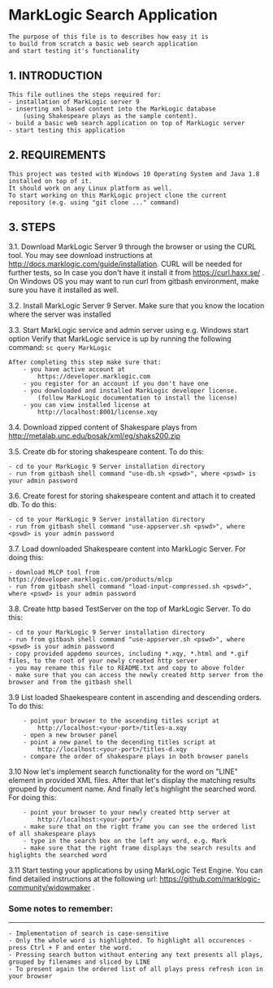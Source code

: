 # MarkLogic Search Application

	The purpose of this file is to describes how easy it is 
	to build from scratch a basic web search application 
	and start testing it's functionality


## 1. INTRODUCTION

	This file outlines the steps required for:
	- installation of MarkLogic server 9
	- inserting xml based content into the MarkLogic database 
	    (using Shakespeare plays as the sample content).
	- build a basic web search application on top of MarkLogic server
	- start testing this application


## 2. REQUIREMENTS

	This project was tested with Windows 10 Operating System and Java 1.8 installed on top of it.
	It should work on any Linux platform as well.
	To start working on this MarkLogic project clone the current repository (e.g. using "git clone ..." command)


## 3. STEPS

3.1.	Download MarkLogic Server 9 through the browser or using the CURL tool.
	You may see download instructions at http://docs.marklogic.com/guide/installation.
	CURL will be needed for further tests, so In case you don't have it install it from https://curl.haxx.se/ .
	On Windows OS you may want to run curl from gitbash environment, make sure you have it installed as well.

3.2. 	Install MarkLogic Server 9 Server.  Make sure that you know the location where the server was installed
		
3.3.	Start MarkLogic service and admin server using e.g. Windows start option
	Verify that MarkLogic service is up by running the following command:
	```
			sc query MarkLogic
	```
		
	After completing this step make sure that:
		- you have active account at 
			https://developer.marklogic.com
		- you register for an account if you don't have one
		- you downloaded and installed MarkLogic developer license.  
		    (follow MarkLogic documentation to install the license)
		- you can view installed license at
			http://localhost:8001/license.xqy
 
3.4.	Download zipped content of Shakespare plays from 
			http://metalab.unc.edu/bosak/xml/eg/shaks200.zip

3.5.	Create db for storing shakespeare content. To do this:

	- cd to your MarkLogic 9 Server installation directory
	- run from gitbash shell command "use-db.sh <pswd>", where <pswd> is your admin password

3.6.	Create forest for storing shakespeare content and attach it to created db. To do this:

	- cd to your MarkLogic 9 Server installation directory
	- run from gitbash shell command "use-appserver.sh <pswd>", where <pswd> is your admin password

3.7.	Load downloaded Shakespeare content into MarkLogic Server. For doing this:

	- download MLCP tool from https://developer.marklogic.com/products/mlcp
	- run from gitbash shell command "load-input-compressed.sh <pswd>", where <pswd> is your admin password

3.8.	Create http based TestServer on the top of MarkLogic Server. To do this:

	- cd to your MarkLogic 9 Server installation directory
	- run from gitbash shell command "use-appserver.sh <pswd>", where <pswd> is your admin password
	- copy provided appdemo sources, including *.xqy, *.html and *.gif files, to the root of your newly created http server
	- you may rename this file to README.txt and copy to above folder
	- make sure that you can access the newly created http server from the browser and from the gitbash shell
		
3.9		List loaded Shaekespeare content in ascending and descending orders.  To do this:

		- point your browser to the ascending titles script at 
			http://localhost:<your-port>/titles-a.xqy
		- open a new browser panel
		- point a new panel to the decending titles script at 
			http://localhost:<your-port>/titles-d.xqy
		- compare the order of shakespare plays in both browser panels
		
3.10	Now let's implement search functionality for the word on "LINE" element in provided XML files.
	After that let's display the matching results grouped by document name.
	And finally let's highlight the searched word. For doing this:

		- point your browser to your newly created http server at 
			http://localhost:<your-port>/
		- make sure that on the right frame you can see the ordered list of all shakespeare plays
		- type in the search box on the left any word, e.g. Mark
		- make sure that the right frame displays the search results and higlights the searched word
		
3.11	Start testing your applications by using MarkLogic Test Engine. You can find detailed instructions at the following url:
		https://github.com/marklogic-community/widowmaker .

### Some notes to remember:
---------------------------
	- Implementation of search is case-sensitive
	- Only the whole word is highlighted. To highlight all occurences - press Ctrl + F and enter the word.
	- Pressing search button without entering any text presents all plays, grouped by filenames and sliced by LINE
	- To present again the ordered list of all plays press refresh icon in your browser
